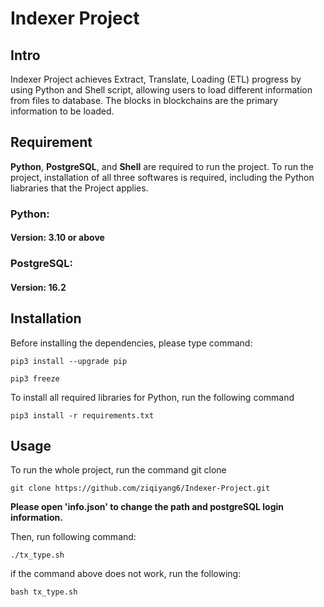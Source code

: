 # Indexer Project

## Intro
Indexer Project achieves Extract, Translate, Loading (ETL) progress by using Python and Shell script, allowing users to load different information from files to database. The blocks in blockchains are the primary information to be loaded. 

## Requirement
**Python**, **PostgreSQL**, and **Shell** are required to run the project. To run the project, installation of all three softwares is required, including the Python liabraries that the Project applies. 
### Python:
#### Version: 3.10 or above 
### PostgreSQL:
#### Version: 16.2

## Installation
Before installing the dependencies, please type command:
```
pip3 install --upgrade pip
```

```
pip3 freeze
```

To install all required libraries for Python, run the following command
```
pip3 install -r requirements.txt
```

## Usage
To run the whole project, run the command git clone
```
git clone https://github.com/ziqiyang6/Indexer-Project.git
```
**Please open 'info.json' to change the path and postgreSQL login information.**

Then, run following command:
```
./tx_type.sh
```
if the command above does not work, run the following:
```
bash tx_type.sh
```



